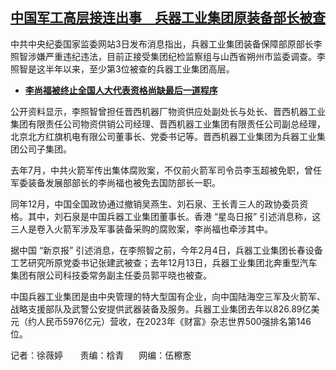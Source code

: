 <!--1712250703000-->
[中国军工高层接连出事　兵器工业集团原装备部长被查](https://www.rfa.org/mandarin/yataibaodao/zhengzhi/sh2-04042024131132.html)
------

<p><span style="font-weight: 400;">中共中央纪委国家监委网站3日发布消息指出，兵器工业集团装备保障部原部长李照智涉嫌严重违纪违法，目前正接受集团纪检监察组与山西省朔州市监委调查。李照智是这半年以来，至少第3位被查的兵器工业集团高层。</span></p><ul><li><a href="https://www.rfa.org/mandarin/zhuanlan/yehuazhongnanhai/gx-03082024182454.html"><strong>李尚福被终止全国人大代表资格尚缺最后一道程序</strong></a></li></ul><p><span style="font-weight: 400;">公开资料显示，李照智曾担任晋西机器厂物资供应处副处长与处长、晋西机器工业集团有限责任公司物资供销公司经理、晋西机器工业集团有限责任公司副总经理，北京北方红旗机电有限公司董事长、党委书记等。晋西机器工业集团为兵器工业集团公司子集团。</span></p><p></p><p><span style="font-weight: 400;">去年7月，中共火箭军传出集体腐败案，不仅前火箭军司令员李玉超被免职，曾任军委装备发展部部长的李尚福也被免去国防部长一职。</span></p><p></p><p><span style="font-weight: 400;">同年12月，中国全国政协通过撤销吴燕生、刘石泉、王长青三人的政协委员资格。其中，刘石泉是中国兵器工业集团董事长。香港 “星岛日报” 引述消息称，这三人是卷入火箭军涉及军事装备采购的腐败案，李尚福也牵涉其中。</span></p><p></p><p><span style="font-weight: 400;">据中国 “新京报” 引述消息，在李照智之前，今年2月4日，兵器工业集团长春设备工艺研究所原党委书记张建武被查；去年12月13日，兵器工业集团北奔重型汽车集团有限公司科技委常务副主任委员郭平晓也被查。</span></p><p></p><p><span style="font-weight: 400;">中国兵器工业集团是由中央管理的特大型国有企业，向中国陆海空三军及火箭军、战略支援部队及武警公安提供武器装备及服务。兵器工业集团去年以826.89亿美元（约人民币5976亿元）营收，在2023年《财富》杂志世界500强排名第146位。</span></p><p></p><p><span style="font-weight: 400;">记者：徐薇婷       责编：梒青      网编：伍檫愙<br/></span></p><p></p>
